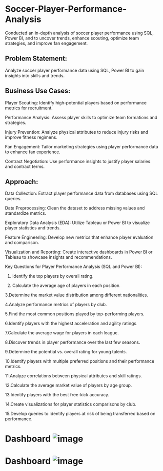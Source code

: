 # Soccer-Player-Performance-Analysis
Conducted an in-depth analysis of soccer player performance using  SQL, Power BI, and to uncover trends, enhance scouting, optimize team strategies, and improve fan engagement.

## Problem Statement:
Analyze soccer player performance data using SQL, Power BI to gain insights into skills and trends.

## Business Use Cases:
Player Scouting: Identify high-potential players based on performance metrics for recruitment.

Performance Analysis: Assess player skills to optimize team formations and strategies.

Injury Prevention: Analyze physical attributes to reduce injury risks and improve fitness regimens.

Fan Engagement: Tailor marketing strategies using player performance data to enhance fan experience.

Contract Negotiation: Use performance insights to justify player salaries and contract terms.

## Approach:
Data Collection: Extract player performance data from databases using SQL queries.

Data Preprocessing: Clean the dataset to address missing values and standardize metrics.

Exploratory Data Analysis (EDA): Utilize Tableau or Power BI to visualize player statistics and trends.

Feature Engineering: Develop new metrics that enhance player evaluation and comparison.

Visualization and Reporting: Create interactive dashboards in Power BI or Tableau to showcase insights and recommendations.

Key Questions for Player Performance Analysis (SQL and Power BI):
1. Identify the top players by overall rating.
   
3. Calculate the average age of players in each position.
   
3.Determine the market value distribution among different nationalities.

4.Analyze performance metrics of players by club.

5.Find the most common positions played by top-performing players.

6.Identify players with the highest acceleration and agility ratings.

7.Calculate the average wage for players in each league.

8.Discover trends in player performance over the last few seasons.

9.Determine the potential vs. overall rating for young talents.

10.Identify players with multiple preferred positions and their performance metrics.

11.Analyze correlations between physical attributes and skill ratings.

12.Calculate the average market value of players by age group.

13.Identify players with the best free-kick accuracy.

14.Create visualizations for player statistics comparisons by club.

15.Develop queries to identify players at risk of being transferred based on performance.

# Dashboard ![image](https://github.com/user-attachments/assets/57706f88-d16f-4290-a627-4ee245b07472)

# Dashboard ![image](https://github.com/user-attachments/assets/0b628db2-5976-4f9d-ae01-7ea3ad6b3338)




